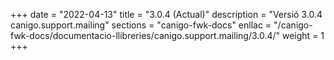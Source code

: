 +++
date        = "2022-04-13"
title       = "3.0.4 (Actual)"
description = "Versió 3.0.4 canigo.support.mailing"
sections    = "canigo-fwk-docs"
enllac		= "/canigo-fwk-docs/documentacio-llibreries/canigo.support.mailing/3.0.4/"
weight		= 1
+++
